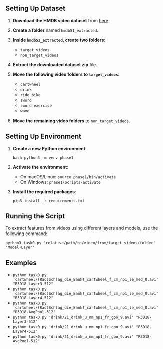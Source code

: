
## Setting Up Dataset

1. **Download the HMDB video dataset** from [here](https://serre-lab.clps.brown.edu/resource/hmdb-a-large-human-motion-database/#Downloads).

2. **Create a folder** named `hmdb51_extracted`.

3. **Inside `hmdb51_extracted`, create two folders**:
   - `target_videos`
   - `non_target_videos`

4. **Extract the downloaded dataset zip** file.

5. **Move the following video folders to `target_videos`**:
   - `cartwheel`
   - `drink`
   - `ride bike`
   - `sword`
   - `sword exercise`
   - `wave`

6. **Move the remaining video folders** to `non_target_videos`.

## Setting Up Environment

1. **Create a new Python environment**:

   ```bash python3 -m venv phase1```
2. **Activate the environment**:
    - On macOS/Linux:
        ```source phase1/bin/activate```
    - On Windows:
        ```phase1\Scripts\activate```

3. **Install the required packages**:

    ```pip3 install -r requirements.txt```


## Running the Script

To extract features from videos using different layers and models, use the following command:

 ```python3 task0.py 'relative/path/to/video/from/target_videos/folder' 'Model-Layer' ```

## Examples

- `python task0.py 'cartwheel/(Rad)Schlag_die_Bank!_cartwheel_f_cm_np1_le_med_0.avi' "R3D18-Layer3-512"`
- `python task0.py 'cartwheel/(Rad)Schlag_die_Bank!_cartwheel_f_cm_np1_le_med_0.avi' "R3D18-Layer4-512"`
- `python task0.py 'cartwheel/(Rad)Schlag_die_Bank!_cartwheel_f_cm_np1_le_med_0.avi' "R3D18-AvgPool-512"`
- `python task0.py 'drink/21_drink_u_nm_np1_fr_goo_9.avi' "R3D18-Layer3-512"`
- `python task0.py 'drink/21_drink_u_nm_np1_fr_goo_9.avi' "R3D18-Layer4-512"`
- `python task0.py 'drink/21_drink_u_nm_np1_fr_goo_9.avi' "R3D18-AvgPool-512"`